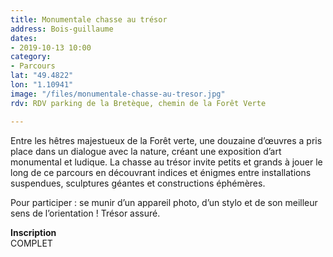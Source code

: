 ```yaml
---
title: Monumentale chasse au trésor
address: Bois-guillaume
dates:
- 2019-10-13 10:00
category:
- Parcours
lat: "49.4822"
lon: "1.10941"
image: "/files/monumentale-chasse-au-tresor.jpg"
rdv: RDV parking de la Bretèque, chemin de la Forêt Verte

---
```

Entre les hêtres majestueux de la Forêt verte, une douzaine d’œuvres a pris place dans un dialogue avec la nature, créant une exposition d’art monumental et ludique. La chasse au trésor invite petits et grands à jouer le long de ce parcours en découvrant indices et énigmes entre installations suspendues, sculptures géantes et constructions éphémères.

Pour participer : se munir d’un appareil photo, d’un stylo et de son meilleur sens de l’orientation ! Trésor assuré.

**Inscription**  
COMPLET